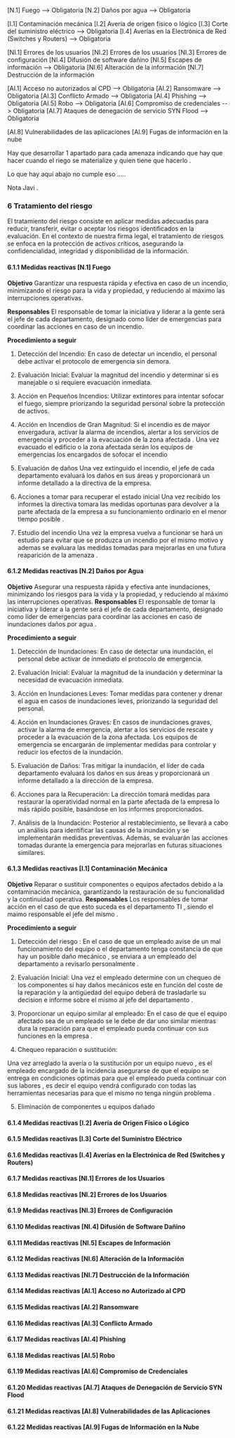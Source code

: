 [N.1] Fuego					--> Obligatoria
[N.2] Daños por agua		--> Obligatoria			

[I.1] Contaminación mecánica
[I.2] Avería de origen físico o lógico
[I.3] Corte del suministro eléctrico        --> Obligatoria
[I.4]  Averías en la Electrónica de Red (Switches y Routers)    --> Obligatoria

[NI.1]  Errores de los usuarios 
[NI.2]  Errores de los usuarios
[NI.3]  Errores de configuración
[NI.4]  Difusión de software dañino
[NI.5] Escapes de información   --> Obligatoria
[NI.6] Alteración de la información
[NI.7] Destrucción de la información

[AI.1] Acceso no autorizados al CPD --> Obligatoria
[AI.2] Ransomware --> Obligatoria
[AI.3] Conflicto Armado --> Obligatoria
[AI.4] Phishing --> Obligatoria
[AI.5] Robo --> Obligatoria
[AI.6] Compromiso de credenciales --> Obligatoria
[AI.7] Ataques de denegación de servicio SYN Flood --> Obligatoria

[AI.8] Vulnerabilidades de las aplicaciones
[AI.9] Fugas de información en la nube

Hay que desarrollar 1 apartado para cada amenaza indicando que hay que hacer cuando el riego se materialize y quien tiene que hacerlo .


Lo que hay aquí abajo no cumple eso ..... 


Nota Javi .


### 6 Tratamiento del riesgo

El tratamiento del riesgo consiste en aplicar medidas adecuadas para reducir, transferir, evitar o aceptar los riesgos identificados en la evaluación. En el contexto de nuestra firma legal, el tratamiento de riesgos se enfoca en la protección de activos críticos, asegurando la confidencialidad, integridad y disponibilidad de la información.

#### 6.1.1 Medidas  reactivas  [N.1] Fuego

**Objetivo** 
Garantizar una respuesta rápida y efectiva en caso de un incendio, minimizando el riesgo para la vida y propiedad, y reduciendo al máximo las interrupciones operativas.

**Responsables**
El responsable de tomar la iniciativa y liderar a la gente será el jefe de cada departamento, designado como líder de emergencias para coordinar las acciones en caso de un incendio.

**Procedimiento a seguir**
1. Detección del Incendio:
En caso de detectar un incendio, el personal debe activar el protocolo de emergencia sin demora.

2. Evaluación Inicial:
Evaluar la magnitud del incendio y determinar si es manejable o si requiere evacuación inmediata.

3. Acción en Pequeños Incendios:
Utilizar extintores para intentar sofocar el fuego, siempre priorizando la seguridad personal sobre la protección de activos.

4. Acción en Incendios de Gran Magnitud:
Si el incendio es de mayor envergadura, activar la alarma de incendios, alertar a los servicios de emergencia y proceder a la evacuación de la zona afectada . Una vez evacuado el edificio o la zona afectada serán los equipos de emergencias los encargados de sofocar el incendio 

5. Evaluación de daños
Una vez extinguido el incendio, el jefe de cada departamento evaluará los daños en sus áreas y proporcionará un informe detallado a la directiva de la empresa.

6. Acciones a tomar para recuperar el estado inicial
Una vez recibido los informes la directiva tomara las medidas oportunas para devolver a la parte afectada de la empresa a su funcionamiento ordinario en el menor tiempo posible . 

7. Estudio del incendio 
Una vez la empresa vuelva a funcionar se hará un estudio para evitar que se produzca un incendio por el mismo motivo y ademas se evaluara las medidas tomadas para mejorarlas en una futura reaparición de la amenaza .


#### 6.1.2 Medidas  reactivas  [N.2] Daños por Agua

**Objetivo** 
Asegurar una respuesta rápida y efectiva ante inundaciones, minimizando los riesgos para la vida y la propiedad, y reduciendo al máximo las interrupciones operativas.
**Responsables**
El responsable de tomar la iniciativa y liderar a la gente será el jefe de cada departamento, designado como líder de emergencias para coordinar las acciones en caso de inundaciones daños por agua .

**Procedimiento a seguir**

1. Detección de Inundaciones:
En caso de detectar una inundación, el personal debe activar de inmediato el protocolo de emergencia.

2. Evaluación Inicial:
Evaluar la magnitud de la inundación y determinar la necesidad de evacuación inmediata.

3. Acción en Inundaciones Leves:
Tomar medidas para contener y drenar el agua en casos de inundaciones leves, priorizando la seguridad del personal.

4. Acción en Inundaciones Graves:
En casos de inundaciones graves, activar la alarma de emergencia, alertar a los servicios de rescate y proceder a la evacuación de la zona afectada. Los equipos de emergencia se encargarán de implementar medidas para controlar y reducir los efectos de la inundación.

5. Evaluación de Daños:
Tras mitigar la inundación, el líder de cada departamento evaluará los daños en sus áreas y proporcionará un informe detallado a la dirección de la empresa.

6. Acciones para la Recuperación:
La dirección tomará medidas para restaurar la operatividad normal en la parte afectada de la empresa lo más rápido posible, basándose en los informes proporcionados.

7. Análisis de la Inundación:
Posterior al restablecimiento, se llevará a cabo un análisis para identificar las causas de la inundación y se implementarán medidas preventivas. Además, se evaluarán las acciones tomadas durante la emergencia para mejorarlas en futuras situaciones similares.

#### 6.1.3 Medidas  reactivas  [I.1] Contaminación Mecánica

**Objetivo** 
Reparar o sustituir componentes o equipos afectados debido a la contaminación mecánica, garantizando la restauración de su funcionalidad y la continuidad operativa.
**Responsables**
Los responsables de tomar acción en el caso de que esto suceda es el departamento TI , siendo el maimo responsable el jefe del mismo . 

**Procedimiento a seguir**

1. Detección del riesgo :
En el caso de que un empleado avise de un mal funcionamiento del equipo o el departamento tenga constancia de que hay un posible daño mecánico , se enviara a un empleado del departamento a revisarlo personalmente .

2. Evaluación Inicial:
Una vez el empleado determine con un chequeo de los componentes si hay daños mecánicos este en función del coste de la reparación y la antigüedad del equipo deberá de trasladarle su decision e informe sobre el mismo al jefe del departamento .

3. Proporcionar un equipo similar al empleado:
En el caso de que el equipo afectado sea de un empleado se le debe de dar uno similar mientras dura la reparación para que el empleado pueda continuar con sus funciones en la empresa .

4. Chequeo reparación o sustitución:

Una vez arreglado la avería o la sustitución por un equipo nuevo , es el empleado encargado de la incidencia asegurarse de que el equipo se entrega en condiciones optimas para que el empleado pueda continuar con sus labores , es decir el equipo vendrá configurado con todas las herramientas necesarias para que el mismo no tenga ningún problema .

5. Eliminación de componentes u equipos dañado



#### 6.1.4 Medidas  reactivas  [I.2] Avería de Origen Físico o Lógico
#### 6.1.5 Medidas  reactivas  [I.3] Corte del Suministro Eléctrico
#### 6.1.6 Medidas  reactivas  [I.4] Averías en la Electrónica de Red (Switches y Routers)
#### 6.1.7 Medidas  reactivas  [NI.1] Errores de los Usuarios
#### 6.1.8 Medidas  reactivas  [NI.2] Errores de los Usuarios
#### 6.1.9 Medidas  reactivas  [NI.3] Errores de Configuración
#### 6.1.10 Medidas reactivas  [NI.4] Difusión de Software Dañino
#### 6.1.11 Medidas reactivas  [NI.5] Escapes de Información
#### 6.1.12 Medidas reactivas  [NI.6] Alteración de la Información
#### 6.1.13 Medidas reactivas  [NI.7] Destrucción de la Información
#### 6.1.14 Medidas reactivas  [AI.1] Acceso no Autorizado al CPD
#### 6.1.15 Medidas reactivas  [AI.2] Ransomware
#### 6.1.16 Medidas reactivas  [AI.3] Conflicto Armado
#### 6.1.17 Medidas reactivas  [AI.4] Phishing
#### 6.1.18 Medidas reactivas  [AI.5] Robo
#### 6.1.19 Medidas reactivas  [AI.6] Compromiso de Credenciales
#### 6.1.20 Medidas reactivas  [AI.7] Ataques de Denegación de Servicio SYN Flood
#### 6.1.21 Medidas reactivas  [AI.8] Vulnerabilidades de las Aplicaciones
#### 6.1.22 Medidas reactivas  [AI.9] Fugas de Información en la Nube